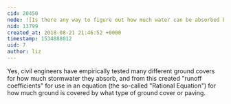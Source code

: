 ```yaml
---
cid: 20450
node: ![Is there any way to figure out how much water can be absorbed by different ground covers? ](../notes/stevie/12-20-2016/is-there-any-way-to-figure-out-how-much-water-can-be-absorbed-by-different-ground-covers)
nid: 13799
created_at: 2018-08-21 21:46:52 +0000
timestamp: 1534888012
uid: 7
author: liz
---
```


Yes, civil engineers have empirically tested many different ground covers for how much stormwater they absorb, and from this created "runoff coefficients" for use in an equation (the so-called "Rational Equation") for how much ground is covered by what type of ground cover or paving. 